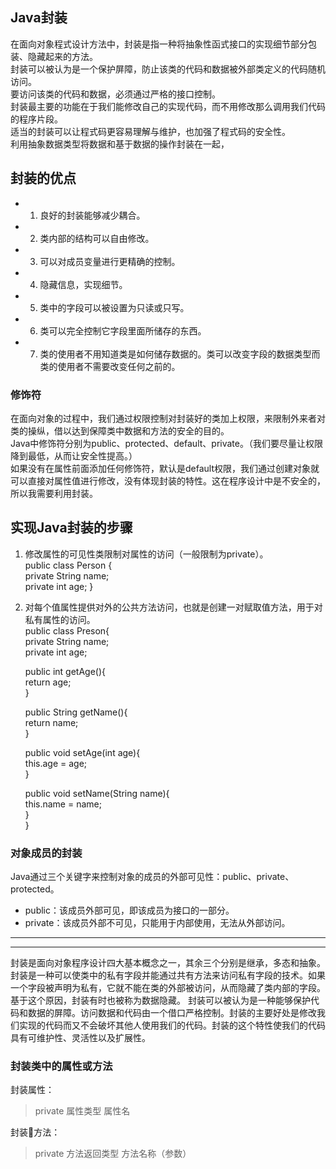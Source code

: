 ## Java封装

在面向对象程式设计方法中，封装是指一种将抽象性函式接口的实现细节部分包装、隐藏起来的方法。  
封装可以被认为是一个保护屏障，防止该类的代码和数据被外部类定义的代码随机访问。  
要访问该类的代码和数据，必须通过严格的接口控制。  
封装最主要的功能在于我们能修改自己的实现代码，而不用修改那么调用我们代码的程序片段。  
适当的封装可以让程式码更容易理解与维护，也加强了程式码的安全性。  
利用抽象数据类型将数据和基于数据的操作封装在一起，
## 封装的优点
* 1. 良好的封装能够减少耦合。
* 2. 类内部的结构可以自由修改。
* 3. 可以对成员变量进行更精确的控制。
* 4. 隐藏信息，实现细节。
* 5. 类中的字段可以被设置为只读或只写。  
* 6. 类可以完全控制它字段里面所储存的东西。  
* 7. 类的使用者不用知道类是如何储存数据的。类可以改变字段的数据类型而类的使用者不需要改变任何之前的。
###  修饰符 
在面向对象的过程中，我们通过权限控制对封装好的类加上权限，来限制外来者对类的操纵，借以达到保障类中数据和方法的安全的目的。  
Java中修饰符分别为public、protected、default、private。（我们要尽量让权限降到最低，从而让安全性提高。）  
如果没有在属性前面添加任何修饰符，默认是default权限，我们通过创建对象就可以直接对属性值进行修改，没有体现封装的特性。这在程序设计中是不安全的，所以我需要利用封装。  

## 实现Java封装的步骤
1. 修改属性的可见性类限制对属性的访问（一般限制为private）。  
public class Person {  
    private String name;  
    private int age;
}  
2. 对每个值属性提供对外的公共方法访问，也就是创建一对赋取值方法，用于对私有属性的访问。  
public class Preson{  
    private String name;  
    private int age;

    public int getAge(){  
        return age;  
    }

    public String getName(){  
        return name;  
    }  

    public void setAge(int age){  
        this.age = age;  
    }  

    public void setName(String name){  
        this.name = name;  
    }  
}  

### 对象成员的封装   
Java通过三个关键字来控制对象的成员的外部可见性：public、private、protected。  
* public：该成员外部可见，即该成员为接口的一部分。  
* private：该成员外部不可见，只能用于内部使用，无法从外部访问。  

***
***

封装是面向对象程序设计四大基本概念之一，其余三个分别是继承，多态和抽象。  
封装是一种可以使类中的私有字段并能通过共有方法来访问私有字段的技术。如果一个字段被声明为私有，它就不能在类的外部被访问，从而隐藏了类内部的字段。基于这个原因，封装有时也被称为数据隐藏。 封装可以被认为是一种能够保护代码和数据的屏障。访问数据和代码由一个借口严格控制。封装的主要好处是修改我们实现的代码而又不会破坏其他人使用我们的代码。封装的这个特性使我们的代码具有可维护性、灵活性以及扩展性。  

### 封装类中的属性或方法  
封装属性：  
> private 属性类型 属性名  

封装方法：  
> private 方法返回类型 方法名称（参数）  


